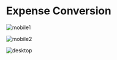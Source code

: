 # Expense Conversion

![mobile1](.github/mobile-1.png)

![mobile2](.github/mobile-2.png)

![desktop](.github/desktop.png)
